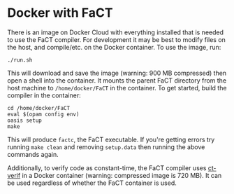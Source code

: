 # Docker with FaCT
There is an image on Docker Cloud with everything installed that is needed to use the FaCT compiler. For development it may be best to modify files on the host, and compile/etc. on the Docker container. To use the image, run:

```./run.sh```

This will download and save the image (warning: 900 MB compressed) then open a shell into the container. It mounts the parent FaCT directory from the host machine to `/home/docker/FaCT` in the container. To get started, build the compiler in the container:

```
cd /home/docker/FaCT
eval $(opam config env)
oasis setup
make
```

This will produce `factc`, the FaCT executable. If you're getting errors try running `make clean` and removing `setup.data` then running the above commands again.

Additionally, to verify code as constant-time, the FaCT compiler uses [ct-verif](https://github.com/imdea-software/verifying-constant-time/) in a Docker container (warning: compressed image is 720 MB). It can be used regardless of whether the FaCT container is used.
